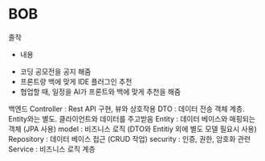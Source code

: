 # BOB
졸작
* 내용
- 코딩 공모전을 공지 해줌
- 프론트랑 백에 맞게 IDE 플러그인 추천
- 협업할 때, 일정을 AI가 프론트와 백에 맞게 추천을 해줌

백엔드
Controller : Rest API 구현, 뷰와 상호작용
DTO : 데이터 전송 객체 계층. Entity와는 별도. 클라이언트와 데이터를 주고받음
Entity : 데이터 베이스와 매핑되는 객체 (JPA 사용)
model : 비즈니스 로직 (DTO와 Entitiy 외에 별도 모델 필요시 사용)
Repository : 데이터 베이스 접근 (CRUD 작업)
security : 인증, 권한, 암호화 관련
Service : 비즈니스 로직 계층

